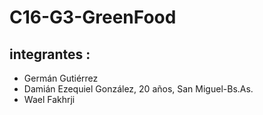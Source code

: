 # C16-G3-GreenFood
## integrantes :
- Germán Gutiérrez
- Damián Ezequiel González, 20 años, San Miguel-Bs.As.
- Wael Fakhrji
